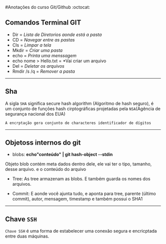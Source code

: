 #Anotações do curso Git/Github :octocat:

## Comandos Terminal **GIT** 

- Dir = *Lista de Diretorios aonde está a pasta*
- CD = *Navegar entre as pastas*
- Cls = *Limpar a tela*
- Mkdir = *Criar uma pasta*
- echo = *Printa uma menssagem*
- echo nome > Hello.txt = *Vai criar um arquivo
- Del = *Deletar os arquivos*
- Rmdir /s /q =  *Remover a pasta*
------
## Sha
 A sigla `SHA` significa secure hash algorithm (Algoritmo de hash seguro), é um conjunto de funções hash cirptográficas projetadas pela `NSA`(Agência de segurança nacional dos EUA)
 
 `A encrptação gera conjunto de characteres identificador de dígitos` 

----------------------------

## Objetoss internos do git

- blobs:
 **echo"conteúdo" | git hash-object --stdin**
 
 Objeto blob contém meta dados dentro dele, ele vai ter o tipo, tamanho, desse arquivo. e o conteúdo do arquivo
 
 - Tree:
  As tree armazenam as blobs. E também guarda os nomes dos arquivos.
  
  - Commit:
   E aonde você ajunta tudo, e aponta para tree, parente (último commit), autor, mensagem, timestamp e também possui o SHA1
   
   --------------------
   
   ## Chave `SSH`
   
 `Chave SSH`  é uma forma de estabelecer uma conexão segura e encricptada entre duas máquinas.
 
